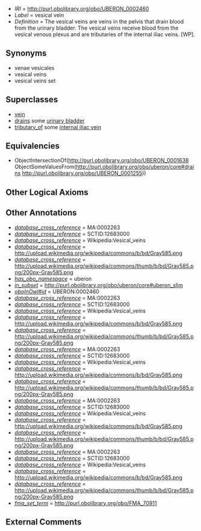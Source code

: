  * *IRI* = http://purl.obolibrary.org/obo/UBERON_0002460
 * *Label* = vesical vein
 * *Definition* = The vesical veins are veins in the pelvis that drain blood from the urinary bladder. The vesical veins receive blood from the vesical venous plexus and are tributaries of the internal iliac veins. [WP].

## Synonyms

 * venae vesicales
 * vesical veins
 * vesical veins set

## Superclasses

 * [vein](../../UBERON/38/UBERON_0001638.md)
 * [drains](../../ns/core#drains.md) some [urinary bladder](../../UBERON/55/UBERON_0001255.md)
 * [tributary_of](../../core#tributary/of/core#tributary_of.md) some [internal iliac vein](../../UBERON/17/UBERON_0001317.md)

## Equivalencies

 * ObjectIntersectionOf(<http://purl.obolibrary.org/obo/UBERON_0001638> ObjectSomeValuesFrom(<http://purl.obolibrary.org/obo/uberon/core#drains> <http://purl.obolibrary.org/obo/UBERON_0001255>))

## Other Logical Axioms


## Other Annotations

 * *[database_cross_reference](../../ef/oboInOwl#hasDbXref.md)* = MA:0002263
 * *[database_cross_reference](../../ef/oboInOwl#hasDbXref.md)* = SCTID:12683000
 * *[database_cross_reference](../../ef/oboInOwl#hasDbXref.md)* = Wikipedia:Vesical_veins
 * *[database_cross_reference](../../ef/oboInOwl#hasDbXref.md)* = http://upload.wikimedia.org/wikipedia/commons/b/bd/Gray585.png
 * *[database_cross_reference](../../ef/oboInOwl#hasDbXref.md)* = http://upload.wikimedia.org/wikipedia/commons/thumb/b/bd/Gray585.png/200px-Gray585.png
 * *[has_obo_namespace](../../ce/oboInOwl#hasOBONamespace.md)* = uberon
 * *[in_subset](../../et/oboInOwl#inSubset.md)* = http://purl.obolibrary.org/obo/uberon/core#uberon_slim
 * *[oboInOwl#id](../../id/oboInOwl#id.md)* = UBERON:0002460
 * *[database_cross_reference](../../ef/oboInOwl#hasDbXref.md)* = MA:0002263
 * *[database_cross_reference](../../ef/oboInOwl#hasDbXref.md)* = SCTID:12683000
 * *[database_cross_reference](../../ef/oboInOwl#hasDbXref.md)* = Wikipedia:Vesical_veins
 * *[database_cross_reference](../../ef/oboInOwl#hasDbXref.md)* = http://upload.wikimedia.org/wikipedia/commons/b/bd/Gray585.png
 * *[database_cross_reference](../../ef/oboInOwl#hasDbXref.md)* = http://upload.wikimedia.org/wikipedia/commons/thumb/b/bd/Gray585.png/200px-Gray585.png
 * *[database_cross_reference](../../ef/oboInOwl#hasDbXref.md)* = MA:0002263
 * *[database_cross_reference](../../ef/oboInOwl#hasDbXref.md)* = SCTID:12683000
 * *[database_cross_reference](../../ef/oboInOwl#hasDbXref.md)* = Wikipedia:Vesical_veins
 * *[database_cross_reference](../../ef/oboInOwl#hasDbXref.md)* = http://upload.wikimedia.org/wikipedia/commons/b/bd/Gray585.png
 * *[database_cross_reference](../../ef/oboInOwl#hasDbXref.md)* = http://upload.wikimedia.org/wikipedia/commons/thumb/b/bd/Gray585.png/200px-Gray585.png
 * *[database_cross_reference](../../ef/oboInOwl#hasDbXref.md)* = MA:0002263
 * *[database_cross_reference](../../ef/oboInOwl#hasDbXref.md)* = SCTID:12683000
 * *[database_cross_reference](../../ef/oboInOwl#hasDbXref.md)* = Wikipedia:Vesical_veins
 * *[database_cross_reference](../../ef/oboInOwl#hasDbXref.md)* = http://upload.wikimedia.org/wikipedia/commons/b/bd/Gray585.png
 * *[database_cross_reference](../../ef/oboInOwl#hasDbXref.md)* = http://upload.wikimedia.org/wikipedia/commons/thumb/b/bd/Gray585.png/200px-Gray585.png
 * *[database_cross_reference](../../ef/oboInOwl#hasDbXref.md)* = MA:0002263
 * *[database_cross_reference](../../ef/oboInOwl#hasDbXref.md)* = SCTID:12683000
 * *[database_cross_reference](../../ef/oboInOwl#hasDbXref.md)* = Wikipedia:Vesical_veins
 * *[database_cross_reference](../../ef/oboInOwl#hasDbXref.md)* = http://upload.wikimedia.org/wikipedia/commons/b/bd/Gray585.png
 * *[database_cross_reference](../../ef/oboInOwl#hasDbXref.md)* = http://upload.wikimedia.org/wikipedia/commons/thumb/b/bd/Gray585.png/200px-Gray585.png
 * *[fma_set_term](../../core#fma/rm/core#fma_set_term.md)* = http://purl.obolibrary.org/obo/FMA_70911

## External Comments

